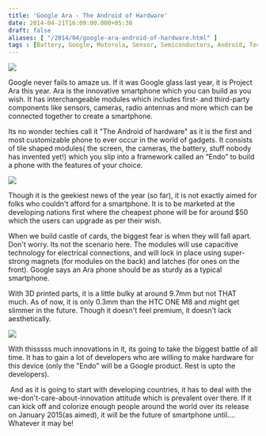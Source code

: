 ```yaml
---
title: 'Google Ara - The Android of Hardware'
date: 2014-04-21T16:09:00.000+05:30
draft: false
aliases: [ "/2014/04/google-ara-android-of-hardware.html" ]
tags : [Battery, Google, Motorola, Sensor, Semiconductors, Android, Technology, Gadgets, Project Ara, 3D printer, camera, modules, Digital life, smartphone]
---
```


  

[![](http://1.bp.blogspot.com/--Kn9bSE0E6I/U1Tun5B6ToI/AAAAAAAACRQ/LIY-Z_tBPSY/s1600/ara2blogpost.png)](http://1.bp.blogspot.com/--Kn9bSE0E6I/U1Tun5B6ToI/AAAAAAAACRQ/LIY-Z_tBPSY/s1600/ara2blogpost.png)

  

Google never fails to amaze us. If it was Google glass last year, it is Project Ara this year. Ara is the innovative smartphone which you can build as you wish. It has interchangeable modules which includes first- and third-party components like sensors, cameras, radio antennas and more which can be connected together to create a smartphone.  
  
Its no wonder techies call it "The Android of hardware" as it is the first and most customizable phone to ever occur in the world of gadgets. It consists of tile shaped modules( the screen, the cameras, the battery, stuff nobody has invented yet!) which you slip into a framework called an “Endo” to build a phone with the features of your choice.  
  

![](http://3.bp.blogspot.com/-OT9hUC2Fxcs/U1TxbLem5bI/AAAAAAAACRk/ePdWDGHEzh0/s1600/google-ara-project.jpg)

  
Though it is the geekiest news of the year (so far), it is not exactly aimed for folks who couldn't afford for a smartphone. It is to be marketed at the developing nations first where the cheapest phone will be for around $50 which the users can upgrade as per their wish.  
  
When we build castle of cards, the biggest fear is when they will fall apart. Don't worry. Its not the scenario here. The modules will use capacitive technology for electrical connections, and will lock in place using super-strong magnets (for modules on the back) and latches (for ones on the front). Google says an Ara phone should be as sturdy as a typical smartphone.  
  
With 3D printed parts, it is a little bulky at around 9.7mm but not THAT much. As of now, it is only 0.3mm than the HTC ONE M8 and might get slimmer in the future. Though it doesn't feel premium, it doesn't lack aesthetically.  

[![](http://3.bp.blogspot.com/-fDGv0e-XbwU/U1T0hV507VI/AAAAAAAACR0/-3f1OZUXJiY/s1600/motorola-ara-05-640x426.jpg)](http://3.bp.blogspot.com/-fDGv0e-XbwU/U1T0hV507VI/AAAAAAAACR0/-3f1OZUXJiY/s1600/motorola-ara-05-640x426.jpg)

  
With thisssss much innovations in it, its going to take the biggest battle of all time. It has to gain a lot of developers who are willing to make hardware for this device (only the "Endo" will be a Google product. Rest is upto the developers).  

 And as it is going to start with developing countries, it has to deal with the we-don't-care-about-innovation attitude which is prevalent over there. If it can kick off and colorize enough people around the world over its release on January 2015(as aimed), it will be the future of smartphone until.... Whatever it may be!